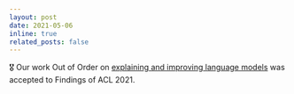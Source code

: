 ```yaml
---
layout: post
date: 2021-05-06
inline: true
related_posts: false
---
```


🎖️ Our work Out of Order on [explaining and improving language models](https://aclanthology.org/2021.findings-acl.98.pdf) was accepted to Findings of ACL 2021.
